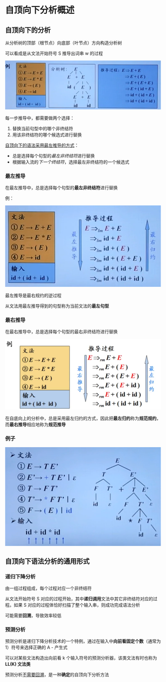 # 自顶向下分析概述

## 自顶向下的分析

从分析树的顶部（根节点）向底部（叶节点）方向构造分析树

可以看成是从文法开始符号 S 推导出词串 w 的过程

![image-20210611163414006](doc/image-20210611163414006.png)

每一步推导中，都需要做两个选择：

1. 替换当前句型中的哪个非终结符
2. 用该非终结符的哪个候选式进行替换

<u>自顶向下的语法采用最左推导的方式</u>：

- 总是选择每个句型的*最左非终结符*进行替换
- 根据输入流的*下一个终结符*，选择最左非终结符的一个候选式

### 最左推导

在最左推导中，总是选择每个句型的**最左非终结符**进行替换

例：

![image-20210611163808485](doc/image-20210611163808485.png)

最左推导是最右规约的逆过程

从文法用最左推导得到的句型称为当前文法的**最左句型**

### 最右推导

在最右推导中，总是选择每个句型的最右非终结符进行替换

![image-20210611164033543](doc/image-20210611164033543.png)

在自底向上的分析中，总是采用最左归约的方式，因此把**最左归约**称为**规范规约**，而**最右推导**相应地称为**规范推导**

### 例子

![image-20210611165728375](doc/image-20210611165728375.png)

## 自顶向下语法分析的通用形式

### 递归下降分析

由一组过程组成，每个过程对应一个非终结符

从文法开始符号 S 对应的过程开始，其中**递归调用**文法中其它非终结符对应的过程。如果 S 对应的过程体恰好扫描了整个输入串，则成功完成语法分析

可能需要**回溯**，导致效率较低

### 预测分析

预测分析是递归下降分析技术的一个特例，通过在输入中**向前看固定个数**（通常为 1）符号来选择正确的 A - 产生式

可以对某些文法构造出向前看 k 个输入符号的预测分析器，该类文法有时也称为 **LL(K) 文法类**

预测分析<u>不需要回溯</u>，是一种**确定**的自顶向下分析方法



